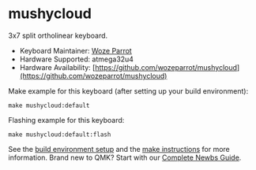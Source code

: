 # mushycloud

3x7 split ortholinear keyboard.

* Keyboard Maintainer: [Woze Parrot](https://github.com/wozeparrot)
* Hardware Supported: atmega32u4
* Hardware Availability: [https://github.com/wozeparrot/mushycloud](https://github.com/wozeparrot/mushycloud)

Make example for this keyboard (after setting up your build environment):

    make mushycloud:default

Flashing example for this keyboard:

    make mushycloud:default:flash

See the [build environment setup](https://docs.qmk.fm/#/getting_started_build_tools) and the [make instructions](https://docs.qmk.fm/#/getting_started_make_guide) for more information. Brand new to QMK? Start with our [Complete Newbs Guide](https://docs.qmk.fm/#/newbs).
